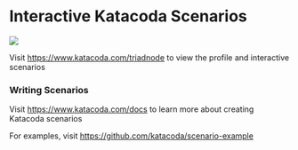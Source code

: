 # Interactive Katacoda Scenarios

[![](http://shields.katacoda.com/katacoda/triadnode/count.svg)](https://www.katacoda.com/triadnode "Get your profile on Katacoda.com")

Visit https://www.katacoda.com/triadnode to view the profile and interactive scenarios

### Writing Scenarios
Visit https://www.katacoda.com/docs to learn more about creating Katacoda scenarios

For examples, visit https://github.com/katacoda/scenario-example
